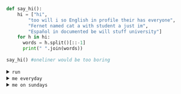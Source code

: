 
```python
def say_hi():
    hi = ["hi",
        "too will i so English in profile their has everyone",
        "Fernet named cat a with student a just im",
        "Español in documented be will stuff university"]
    for h in hi:
      words = h.split()[::-1]
      print(" ".join(words))
 
say_hi() #oneliner would be too boring
```
<details>
<summary><code>run</code></summary>
    
    hi
    everyone has their profile in English so i will too
    im just a student with a cat named Fernet
    university stuff will be documented in Español
</details>

<details>
<summary><code>me everyday</code></summary>
<center>
    <img src="https://media.giphy.com/media/zOvBKUUEERdNm/giphy.gif" />
    </a>
</center>
</details>

<details>
<summary><code>me on sundays</code></summary>
<center>
    <img src="https://media.giphy.com/media/ySpxjJmsq9gsw/giphy.gif" />
    </a>
</center>
</details>
